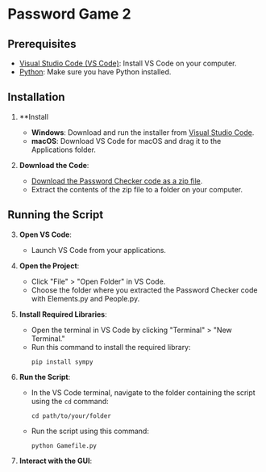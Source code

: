 # Password Game 2

## Prerequisites

- [Visual Studio Code (VS Code)](https://code.visualstudio.com/): Install VS Code on your computer.
- [Python](https://www.python.org/downloads/): Make sure you have Python installed.

## Installation

1. **Install
   - **Windows**: Download and run the installer from [Visual Studio Code](https://code.visualstudio.com/).
   - **macOS**: Download VS Code for macOS and drag it to the Applications folder.

2. **Download the Code**:
   - [Download the Password Checker code as a zip file](https://github.com/maceypants/PasswordGame2).
   - Extract the contents of the zip file to a folder on your computer.


## Running the Script

3. **Open VS Code**:
   - Launch VS Code from your applications.

4. **Open the Project**:
   - Click "File" > "Open Folder" in VS Code.
   - Choose the folder where you extracted the Password Checker code with Elements.py and People.py.

5. **Install Required Libraries**:
   - Open the terminal in VS Code by clicking "Terminal" > "New Terminal."
   - Run this command to install the required library:
     ```shell
     pip install sympy
     ```

6. **Run the Script**:
   - In the VS Code terminal, navigate to the folder containing the script using the `cd` command:
     ```shell
     cd path/to/your/folder
     ```
   - Run the script using this command:
     ```shell
     python Gamefile.py
     ```

7. **Interact with the GUI**:


